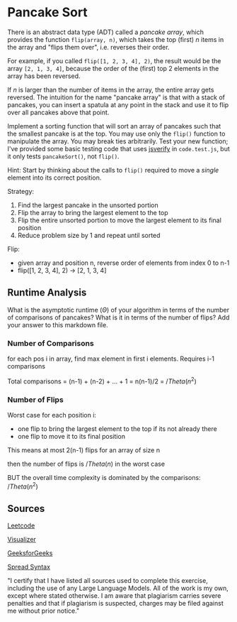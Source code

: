 # Pancake Sort

There is an abstract data type (ADT) called a *pancake array*, which provides
the function `flip(array, n)`, which takes the top (first) $n$ items in the
array and "flips them over", i.e. reverses their order. 

For example, if you called `flip([1, 2, 3, 4], 2)`, the result would
be the array  `[2, 1, 3, 4]`, because the order of the (first) top 2
elements in the array has been reversed.

If $n$ is larger than the number of items in the array, the entire array gets
reversed. The intuition for the name "pancake array" is that with a stack of
pancakes, you can insert a spatula at any point in the stack and use it to flip
over all pancakes above that point.

Implement a sorting function that will sort an array of pancakes such that the
smallest pancake is at the top. You may use only the `flip()` function to
manipulate the array. You may break ties arbitrarily. Test your new function;
I've provided some basic testing code that uses
[jsverify](https://jsverify.github.io/) in `code.test.js`, but it only tests
`pancakeSort()`, not `flip()`. 

Hint: Start by thinking about the calls to `flip()` required to move a *single*
element into its correct position.

Strategy:
  1. Find the largest pancake in the unsorted portion
  2. Flip the array to bring the largest element to the top
  3. Flip the entire unsorted portion to move the largest element to its final position
  4. Reduce problem size by 1 and repeat until sorted

Flip:
  - given array and position n, reverse order of elements from index 0 to n-1
  - flip([1, 2, 3, 4], 2) -> [2, 1, 3, 4]

## Runtime Analysis

What is the asymptotic runtime ($\Theta$) of your algorithm in terms of the
number of comparisons of pancakes? What is it in terms of the number of flips?
Add your answer to this markdown file.

### Number of Comparisons

for each pos i in array, find max element in first i elements. Requires i-1 comparisons

Total comparisons = (n-1) + (n-2) + ... + 1 = n(n-1)/2 = $/Theta(n^2)$

### Number of Flips

Worst case for each position i: 

  - one flip to bring the largest element to the top if its not already there
  - one flip to move it to its final position

This means at most 2(n-1) flips for an array of size n

then the number of flips is $/Theta(n)$ in the worst case

BUT the overall time complexity is dominated by the comparisons: $/Theta(n^2)$

## Sources

[Leetcode](https://leetcode.com/problems/pancake-sorting/description/)

[Visualizer](https://www.sortvisualizer.com/pancakesort/)

[GeeksforGeeks](https://www.geeksforgeeks.org/pancake-sorting/)

[Spread Syntax](https://developer.mozilla.org/en-US/docs/Web/JavaScript/Reference/Operators/Spread_syntax)

"I certify that I have listed all sources used to complete this exercise, including the use of any Large Language Models. All of the work is my own, except where stated otherwise. I am aware that plagiarism carries severe penalties and that if plagiarism is suspected, charges may be filed against me without prior notice."

